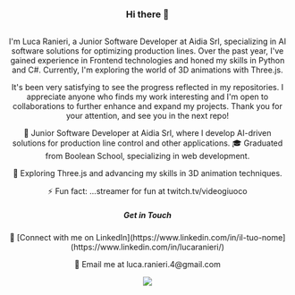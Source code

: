 <h3 align="center">Hi there 👋</h3>

<p align="center">
    <img src="https://user-images.githubusercontent.com/119805748/236950849-9b25dce0-0b6c-4d82-8467-5c70de04283d.gif" alt="">
</p>

<p align="center">I'm Luca Ranieri, a Junior Software Developer at Aidia Srl, specializing in AI software solutions for optimizing production lines. Over the past year, I've gained experience in Frontend technologies and honed my skills in Python and C#. Currently, I'm exploring the world of 3D animations with Three.js.</p>

<p align="center">It's been very satisfying to see the progress reflected in my repositories. I appreciate anyone who finds my work interesting and I'm open to collaborations to further enhance and expand my projects. Thank you for your attention, and see you in the next repo!</p>

<p align="center">🌟 Junior Software Developer at Aidia Srl, where I develop AI-driven solutions for production line control and other applications.
🎓 Graduated from Boolean School, specializing in web development.</p>
<p align="center">🌱 Exploring Three.js and advancing my skills in 3D animation techniques.</p>
<p align="center">⚡ Fun fact: ...streamer for fun at twitch.tv/videogiuoco</p>

<h5 align="center">Get in Touch</h5>
<p align="center">🔗 [Connect with me on LinkedIn](https://www.linkedin.com/in/il-tuo-nome](https://www.linkedin.com/in/lucaranieri/)</p>
<p align="center">📧 Email me at luca.ranieri.4@gmail.com</p>


<p align="center">
    <a href="https://github.com/anuraghazra/github-readme-stats">
        <img src="https://github-readme-stats.vercel.app/api?username=LucaRanieri96&show_icons=true&theme=radical">
    </a>
</p>
